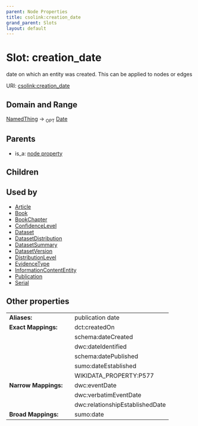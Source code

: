 ```yaml
---
parent: Node Properties
title: csolink:creation_date
grand_parent: Slots
layout: default
---
```


# Slot: creation_date


date on which an entity was created. This can be applied to nodes or edges

URI: [csolink:creation_date](https://w3id.org/csolink/vocab/creation_date)

## Domain and Range

[NamedThing](NamedThing.md) ->  <sub>OPT</sub> [Date](types/Date.md)

## Parents

 *  is_a: [node property](node_property.md)

## Children


## Used by

 * [Article](Article.md)
 * [Book](Book.md)
 * [BookChapter](BookChapter.md)
 * [ConfidenceLevel](ConfidenceLevel.md)
 * [Dataset](Dataset.md)
 * [DatasetDistribution](DatasetDistribution.md)
 * [DatasetSummary](DatasetSummary.md)
 * [DatasetVersion](DatasetVersion.md)
 * [DistributionLevel](DistributionLevel.md)
 * [EvidenceType](EvidenceType.md)
 * [InformationContentEntity](InformationContentEntity.md)
 * [Publication](Publication.md)
 * [Serial](Serial.md)

## Other properties

|  |  |  |
| --- | --- | --- |
| **Aliases:** | | publication date |
| **Exact Mappings:** | | dct:createdOn |
|  | | schema:dateCreated |
|  | | dwc:dateIdentified |
|  | | schema:datePublished |
|  | | sumo:dateEstablished |
|  | | WIKIDATA_PROPERTY:P577 |
| **Narrow Mappings:** | | dwc:eventDate |
|  | | dwc:verbatimEventDate |
|  | | dwc:relationshipEstablishedDate |
| **Broad Mappings:** | | sumo:date |

